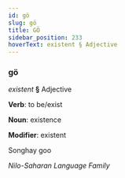 ```yaml
---
id: gö
slug: gö
title: GÖ
sidebar_position: 233
hoverText: existent § Adjective
---
```


### gö

*existent* **§** Adjective

**Verb**: to be/exist

**Noun**: existence

**Modifier**: existent

Songhay goo 

*Nilo-Saharan Language Family*